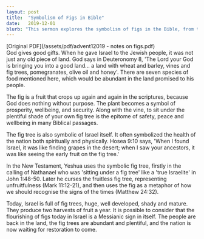 ```yaml
---
layout: post
title:  "Symbolism of Figs in Bible"
date:   2019-12-01
blurb: "This sermon explores the symbolism of figs in the Bible, from their first appearance in the Garden of Eden to their representation of Israel's spiritual and physical health. The sermon also discusses how figs symbolize prosperity, wellbeing, and security, and how their flourishing in modern-day Israel could be seen as a Messianic sign."
---
```

[Original PDF](/assets/pdf/advent12019 - notes on figs.pdf)    
God gives good gifts. When he gave Israel to the Jewish people, it was not just any old piece of land. God says in Deuteronomy 8, 'The Lord your God is bringing you into a good land... a land with wheat and barley, vines and fig trees, pomegranates, olive oil and honey'. There are seven species of food mentioned here, which would be abundant in the land promised to his people.

The fig is a fruit that crops up again and again in the scriptures, because God does nothing without purpose. The plant becomes a symbol of prosperity, wellbeing, and security. Along with the vine, to sit under the plentiful shade of your own fig tree is the epitome of safety, peace and wellbeing in many Biblical passages.

The fig tree is also symbolic of Israel itself. It often symbolized the health of the nation both spiritually and physically. Hosea 9:10 says, 'When I found Israel, it was like finding grapes in the desert; when I saw your ancestors, it was like seeing the early fruit on the fig tree.'

In the New Testament, Yeshua uses the symbolic fig tree, firstly in the calling of Nathanael who was 'sitting under a fig tree' like a 'true Israelite' in John 1:48-50. Later he curses the fruitless fig tree, representing unfruitfulness (Mark 11:12-21), and then uses the fig as a metaphor of how we should recognise the signs of the times (Matthew 24:32).

Today, Israel is full of fig trees, huge, well developed, shady and mature. They produce two harvests of fruit a year. It is possible to consider that the flourishing of figs today in Israel is a Messianic sign in itself. The people are back in the land, the fig trees are abundant and plentiful, and the nation is now waiting for restoration to come.
